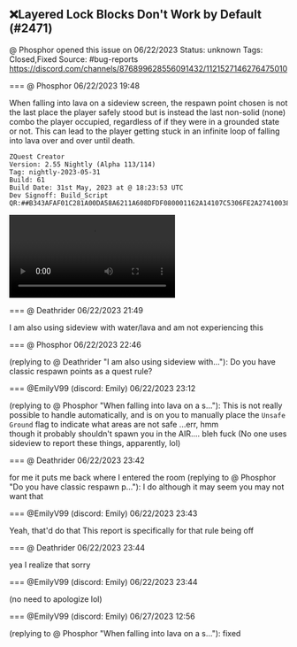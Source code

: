 ## ❌Layered Lock Blocks Don't Work by Default (#2471)
@ Phosphor opened this issue on 06/22/2023
Status: unknown
Tags: Closed,Fixed
Source: #bug-reports https://discord.com/channels/876899628556091432/1121527146276475010


=== @ Phosphor 06/22/2023 19:48

When falling into lava on a sideview screen, the respawn point chosen is not the last place the player safely stood but is instead the last non-solid (none) combo the player occupied, regardless of if they were in a grounded state or not. This can lead to the player getting stuck in an infinite loop of falling into lava over and over until death.
```
ZQuest Creator
Version: 2.55 Nightly (Alpha 113/114)
Tag: nightly-2023-05-31
Build: 61
Build Date: 31st May, 2023 at @ 18:23:53 UTC
Dev Signoff: Build_Script
QR:##B343AFAF01C281A00DA58A6211A608DFDF080001162A14107C5306FE2A274100381B02044031300000065824000000000000D0030000000000000000000000000000000000000000000000000000000034866C3140320000000000000000000000000000##
```
![image](https://cdn.discordapp.com/attachments/1121527146276475010/1121527146523922546/2023-06-22_15-44-33.mp4?ex=65ea1a0c&is=65d7a50c&hm=7a0b5c833cd6e5f3943231e646b5fafdbb3ff508df758a44c44cf3aa8fa2f4ed&)

=== @ Deathrider 06/22/2023 21:49

I am also using sideview with water/lava and am not experiencing this

=== @ Phosphor 06/22/2023 22:46

(replying to @ Deathrider "I am also using sideview with…"): Do you have classic respawn points as a quest rule?

=== @EmilyV99 (discord: Emily) 06/22/2023 23:12

(replying to @ Phosphor "When falling into lava on a s…"): This is not really possible to handle automatically, and is on you to manually place the `Unsafe Ground` flag to indicate what areas are not safe
...err,
hmm\
though it probably shouldn't spawn you in the AIR....
bleh
fuck
(No one uses sideview to report these things, apparently, lol)

=== @ Deathrider 06/22/2023 23:42

for me it puts me back where I entered the room
(replying to @ Phosphor "Do you have classic respawn p…"): I do
although it may seem you may not want that

=== @EmilyV99 (discord: Emily) 06/22/2023 23:43

Yeah, that'd do that
This report is specifically for that rule being off

=== @ Deathrider 06/22/2023 23:44

yea I realize that
sorry

=== @EmilyV99 (discord: Emily) 06/22/2023 23:44

(no need to apologize lol)

=== @EmilyV99 (discord: Emily) 06/27/2023 12:56

(replying to @ Phosphor "When falling into lava on a s…"): fixed
